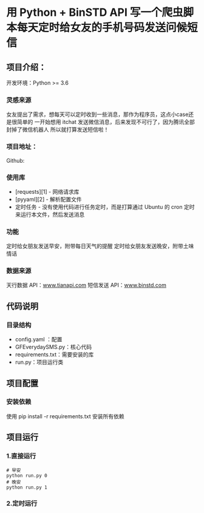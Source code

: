 # 用 Python + BinSTD API 写一个爬虫脚本每天定时给女友的手机号码发送问候短信

## 项目介绍：

开发环境：Python >= 3.6

### 灵感来源
女友提出了需求，想每天可以定时收到一些消息，那作为程序员，这点小case还是很简单的
一开始想用 itchat 发送微信消息，后来发现不可行了，因为腾讯全部封掉了微信机器人
所以就打算发送短信啦！

### 项目地址：
Github:

### 使用库
- [requests][1] - 网络请求库
- [pyyaml][2] - 解析配置文件
- 定时任务 - 没有使用代码进行任务定时，而是打算通过 Ubuntu 的 cron 定时来运行本文件，然后发送消息

### 功能
定时给女朋友发送早安，附带每日天气的提醒
定时给女朋友发送晚安，附带土味情话

### 数据来源
天行数据 API：www.tianapi.com
短信发送 API：www.binstd.com

## 代码说明

### 目录结构
- config.yaml ：配置
- GFEverydaySMS.py：核心代码
- requirements.txt：需要安装的库
- run.py：项目运行类

## 项目配置 

### 安装依赖

使用 pip install -r requirements.txt 安装所有依赖

## 项目运行

### 1.直接运行
```
# 早安
python run.py 0
# 晚安
python run.py 1
```

### 2.定时运行
